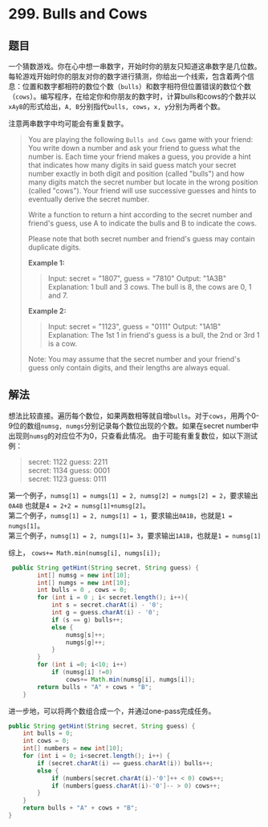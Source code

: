 # 299. Bulls and Cows

## 题目

一个猜数游戏。你在心中想一串数字，开始时你的朋友只知道这串数字是几位数。每轮游戏开始时你的朋友对你的数字进行猜测，你给出一个线索，包含着两个信息：位置和数字都相符的数位个数（`bulls`）和数字相符但位置错误的数位个数（`cows`）。编写程序，在给定你和你朋友的数字时，计算bulls和cows的个数并以`xAyB`的形式给出，`A, B`分别指代`bulls, cows`，`x, y`分别为两者个数。

注意两串数字中均可能会有重复数字。

>You are playing the following `Bulls and Cows` game with your friend: You write down a number and ask your friend to guess what the number is. Each time your friend makes a guess, you provide a hint that indicates how many digits in said guess match your secret number exactly in both digit and position (called "bulls") and how many digits match the secret number but locate in the wrong position (called "cows"). Your friend will use successive guesses and hints to eventually derive the secret number.
>
>Write a function to return a hint according to the secret number and friend's guess, use A to indicate the bulls and B to indicate the cows.
>
>Please note that both secret number and friend's guess may contain duplicate digits.
>
>**Example 1:**
>
>>Input: secret = "1807", guess = "7810"
>>Output: "1A3B"
>>Explanation: 1 bull and 3 cows. The bull is 8, the cows are 0, 1 and 7.
>
>**Example 2:**
>>Input: secret = "1123", guess = "0111"
>>Output: "1A1B"
>>Explanation: The 1st 1 in friend's guess is a bull, the 2nd or 3rd 1 is a cow.
>
>Note: You may assume that the secret number and your friend's guess only contain digits, and their lengths are always equal.

## 解法

想法比较直接。遍历每个数位，如果两数相等就自增`bulls`。对于`cows`，用两个0-9位的数组`numsg, numgs`分别记录每个数位出现的个数。如果在secret number中出现则`numsg`的对应位不为0，只查看此情况。
由于可能有重复数位，如以下测试例：

> secret: 1122 guess: 2211  
> secret: 1134 guess: 0001  
> secret: 1123 guess: 0111  

第一个例子，`numsg[1] = numgs[1] = 2, numsg[2] = numgs[2] = 2`，要求输出`0A4B` 也就是`4 = 2+2 = numsg[1]+numsg[2]`。  
第二个例子，`numsg[1] = 2, numgs[1] = 1`，要求输出`0A1B`，也就是`1 =  numgs[1]`。  
第三个例子，`numsg[1] = 2, numgs[1]= 3`，要求输出`1A1B`，也就是`1 = numsg[1]`

综上， `cows+= Math.min(numsg[i], numgs[i]);`

```java
 public String getHint(String secret, String guess) {
        int[] numsg = new int[10];
        int[] numgs = new int[10];
        int bulls = 0 , cows = 0;
        for (int i = 0 ; i< secret.length(); i++){
            int s = secret.charAt(i) - '0';
            int g = guess.charAt(i) - '0';
            if (s == g) bulls++;
            else {
                numsg[s]++;
                numgs[g]++;
            }
        }
        for (int i =0; i<10; i++)
            if (numsg[i] !=0)
                cows+= Math.min(numsg[i], numgs[i]);
        return bulls + "A" + cows + "B";
    }
```

进一步地，可以将两个数组合成一个，并通过one-pass完成任务。

```java
public String getHint(String secret, String guess) {
    int bulls = 0;
    int cows = 0;
    int[] numbers = new int[10];
    for (int i = 0; i<secret.length(); i++) {
        if (secret.charAt(i) == guess.charAt(i)) bulls++;
        else {
            if (numbers[secret.charAt(i)-'0']++ < 0) cows++;
            if (numbers[guess.charAt(i)-'0']-- > 0) cows++;
        }
    }
    return bulls + "A" + cows + "B";
}
```

